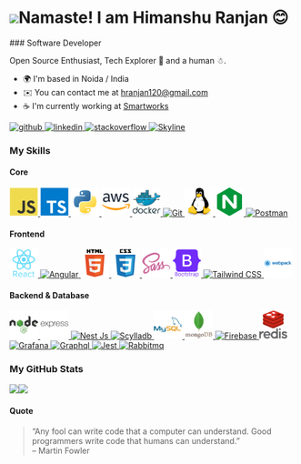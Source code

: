 <h1><img src="https://media0.giphy.com/media/v1.Y2lkPTc5MGI3NjExbTNxZmc4aXBxbTRvMGwzb3lyeHd2YWx2ZWx2YTRkMHc4aDdvaXRtZyZlcD12MV9pbnRlcm5hbF9naWZfYnlfaWQmY3Q9ZQ/WqR7WfQVrpXNcmrm81/giphy.gif" width="30"><b>Namaste! I am Himanshu Ranjan 😊</b></h1>
### Software Developer

Open Source Enthusiast, Tech Explorer 🚩 and a human ☃.

- 🌍 I'm based in Noida / India
- ✉️ You can contact me at [hranjan120@gmail.com](mailto:hranjan120@gmail.com)
- ☕ I'm currently working at [Smartworks](https://www.smartworksoffice.com/)

<a href="https://github.com/hranjan120" target="_blank">
<img src="https://img.shields.io/badge/github-%2324292e.svg?&style=for-the-badge&logo=github&logoColor=white" alt="github" />
</a>
<a href="https://www.linkedin.com/in/himanshu-ranjan-04aa46101/" target="_blank">
<img src="https://img.shields.io/badge/linkedin-%231E77B5.svg?&style=for-the-badge&logo=linkedin&logoColor=white" alt="linkedin" />
</a>
<a href="https://stackoverflow.com/users/20624490" target="_blank">
<img src="https://img.shields.io/badge/stackoverflow-%23F28032.svg?&style=for-the-badge&logo=stackoverflow&logoColor=white" alt="stackoverflow" />
</a>
<a href="https://skyline.github.com/hranjan120/2023" target="_blank">
<img src="https://img.shields.io/badge/Skyline-%2324292e.svg?&style=for-the-badge&logo=github&logoColor=white&color=E4405F" alt="Skyline" />
</a>

### My Skills

#### Core

<p align="left">
<a href="#">
<img src="https://raw.githubusercontent.com/devicons/devicon/master/icons/javascript/javascript-original.svg" width="50" height="50" alt="JavaScript" />
</a>
<a href="#">
<img src="https://raw.githubusercontent.com/devicons/devicon/master/icons/typescript/typescript-original.svg" width="50" height="50" alt="TypeScript" />
</a>
<a href="#">
<img src="https://raw.githubusercontent.com/devicons/devicon/master/icons/python/python-original.svg" width="50" height="50" alt="Python" />
</a>
<a href="#">
<img src="https://raw.githubusercontent.com/devicons/devicon/master/icons/amazonwebservices/amazonwebservices-original-wordmark.svg" width="50" height="50" alt="AWS" />
</a>
<a href="#">
<img src="https://raw.githubusercontent.com/devicons/devicon/master/icons/docker/docker-original-wordmark.svg" width="50" height="50" alt="Docker" />
</a>
<a href="#">
<img src="https://www.vectorlogo.zone/logos/git-scm/git-scm-icon.svg" width="50" height="50" alt="Git" />
</a>
<a href="#">
<img src="https://raw.githubusercontent.com/devicons/devicon/master/icons/linux/linux-original.svg" width="50" height="50" alt="Linux" />
</a>
<a href="#">
<img src="https://raw.githubusercontent.com/devicons/devicon/master/icons/nginx/nginx-original.svg" width="50" height="50" alt="Nginx" />
</a>
<a href="#">
<img src="https://www.vectorlogo.zone/logos/getpostman/getpostman-icon.svg" width="50" height="50" alt="Postman" />
</a>
</p>

#### Frontend

<p align="left">
<a href="#">
<img src="https://raw.githubusercontent.com/devicons/devicon/master/icons/react/react-original-wordmark.svg" height="50" alt="React Js" />
</a>
<a href="#">
<img src="https://angular.io/assets/images/logos/angular/angular.svg" width="50" height="50" alt="Angular" />
</a>
<a href="#">
<img src="https://raw.githubusercontent.com/devicons/devicon/master/icons/html5/html5-original-wordmark.svg" width="50" height="50" alt="HTML5" />
</a>
<a href="#">
<img src="https://raw.githubusercontent.com/devicons/devicon/master/icons/css3/css3-original-wordmark.svg" width="50" height="50" alt="CSS3" />
</a>
<a href="#">
<img src="https://raw.githubusercontent.com/devicons/devicon/master/icons/sass/sass-original.svg" width="50" height="50" alt="Sass" />
</a>
<a href="#">
<img src="https://raw.githubusercontent.com/devicons/devicon/master/icons/bootstrap/bootstrap-plain-wordmark.svg" width="50" height="50" alt="Bootstrap" />
</a>
<a href="#">
<img src="https://www.vectorlogo.zone/logos/tailwindcss/tailwindcss-icon.svg" width="50" height="50" alt="Tailwind CSS" />
</a>
<a href="#">
<img src="https://raw.githubusercontent.com/devicons/devicon/d00d0969292a6569d45b06d3f350f463a0107b0d/icons/webpack/webpack-original-wordmark.svg" width="50" height="50" alt="Webpack" />
</a>
</p>

#### Backend & Database

<p align="left">
<a href="#">
<img src="https://raw.githubusercontent.com/devicons/devicon/master/icons/nodejs/nodejs-original-wordmark.svg" width="50" height="50" alt="NodeJS" />
</a>
<a href="#">
<img src="https://raw.githubusercontent.com/devicons/devicon/master/icons/express/express-original-wordmark.svg" width="50" height="50" alt="Express" />
</a>
<a href="#">
<img src="https://www.vectorlogo.zone/logos/nestjs/nestjs-icon.svg" width="50" height="50" alt="Nest Js" />
</a>
<a href="#">
<img src="https://www.vectorlogo.zone/logos/scylladb/scylladb-icon.svg" width="50" height="50" alt="Scylladb" />
</a>
<a href="#">
<img src="https://raw.githubusercontent.com/devicons/devicon/master/icons/mysql/mysql-original-wordmark.svg" width="50" height="50" alt="MySQL" />
</a>
<a href="#">
<img src="https://raw.githubusercontent.com/devicons/devicon/master/icons/mongodb/mongodb-original-wordmark.svg" width="50" height="50" alt="MongoDB" />
</a>
<a href="#">
<img src="https://www.vectorlogo.zone/logos/firebase/firebase-icon.svg" width="50" height="50" alt="Firebase" />
</a>
<a href="#">
<img src="https://raw.githubusercontent.com/devicons/devicon/master/icons/redis/redis-original-wordmark.svg" width="50" height="50" alt="Redis" />
</a>
<a href="#">
<img src="https://www.vectorlogo.zone/logos/grafana/grafana-icon.svg" width="50" height="50" alt="Grafana" />
</a>
<a href="#">
<img src="https://www.vectorlogo.zone/logos/graphql/graphql-icon.svg" width="50" height="50" alt="Graphql" />
</a>
<a href="#">
<img src="https://www.vectorlogo.zone/logos/jestjsio/jestjsio-icon.svg" width="50" height="50" alt="Jest" />
</a>
<a href="#">
<img src="https://www.vectorlogo.zone/logos/rabbitmq/rabbitmq-icon.svg" width="50" height="50" alt="Rabbitmq" />
</a>
</p>

### My GitHub Stats

<p align="left">
<a href="#"><img src="https://github-readme-stats.vercel.app/api?username=hranjan120&show_icons=true&count_private=true&title_color=0891b2&text_color=ffffff&icon_color=0891b2&bg_color=171717&hide_border=true&show_icons=true" /></a><a href="#"><img src="https://github-readme-streak-stats.herokuapp.com/?user=hranjan120&stroke=ffffff&background=171717&ring=0891b2&fire=0891b2&currStreakNum=ffffff&currStreakLabel=0891b2&sideNums=ffffff&sideLabels=ffffff&dates=ffffff&hide_border=true" /></a>
</p>

#### Quote

<blockquote> 
  “Any fool can write code that a computer can understand. Good programmers write code that humans can understand.” <br /> – Martin Fowler
</blockquote>
